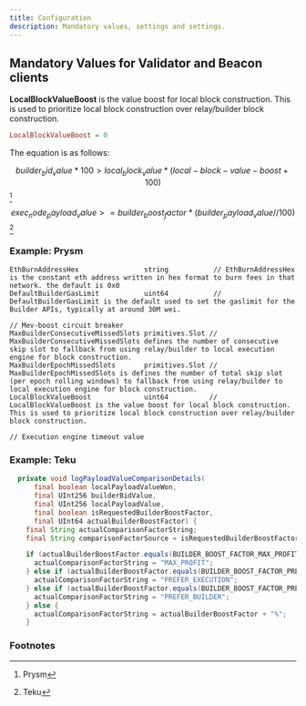 ```yaml
---
title: Configuration
description: Mandatory values, settings and settings.
---
```



## Mandatory Values for Validator and Beacon clients

**LocalBlockValueBoost** is the value boost for local block construction. This is used to prioritize local block construction over relay/builder block construction.

```toml
LocalBlockValueBoost = 0
```

The equation is as follows:

$$ builder_bid_value * 100 > local_block_value * (local-block-value-boost + 100) $$[^1]


$$ exec_node_payload_value >= builder_boost_factor * (builder_payload_value // 100) $$[^2]



### Example: Prysm


~~~golang
EthBurnAddressHex                string           // EthBurnAddressHex is the constant eth address written in hex format to burn fees in that network. the default is 0x0
DefaultBuilderGasLimit           uint64           // DefaultBuilderGasLimit is the default used to set the gaslimit for the Builder APIs, typically at around 30M wei.

// Mev-boost circuit breaker
MaxBuilderConsecutiveMissedSlots primitives.Slot // MaxBuilderConsecutiveMissedSlots defines the number of consecutive skip slot to fallback from using relay/builder to local execution engine for block construction.
MaxBuilderEpochMissedSlots       primitives.Slot // MaxBuilderEpochMissedSlots is defines the number of total skip slot (per epoch rolling windows) to fallback from using relay/builder to local execution engine for block construction.
LocalBlockValueBoost             uint64          // LocalBlockValueBoost is the value boost for local block construction. This is used to prioritize local block construction over relay/builder block construction.

// Execution engine timeout value
~~~

### Example: Teku

```java
  private void logPayloadValueComparisonDetails(
      final boolean localPayloadValueWon,
      final UInt256 builderBidValue,
      final UInt256 localPayloadValue,
      final boolean isRequestedBuilderBoostFactor,
      final UInt64 actualBuilderBoostFactor) {
    final String actualComparisonFactorString;
    final String comparisonFactorSource = isRequestedBuilderBoostFactor ? "VC" : "BN";

    if (actualBuilderBoostFactor.equals(BUILDER_BOOST_FACTOR_MAX_PROFIT)) {
      actualComparisonFactorString = "MAX_PROFIT";
    } else if (actualBuilderBoostFactor.equals(BUILDER_BOOST_FACTOR_PREFER_EXECUTION)) {
      actualComparisonFactorString = "PREFER_EXECUTION";
    } else if (actualBuilderBoostFactor.equals(BUILDER_BOOST_FACTOR_PREFER_BUILDER)) {
      actualComparisonFactorString = "PREFER_BUILDER";
    } else {
      actualComparisonFactorString = actualBuilderBoostFactor + "%";
    }
 ```

 ### Footnotes

 [^1]: Prysm
 [^2]: Teku